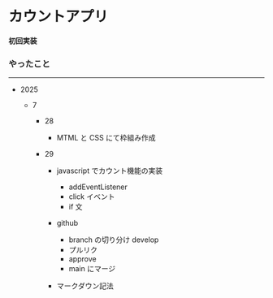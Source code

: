 # カウントアプリ

**初回実装**

### やったこと

---

- 2025

  - 7

    - 28

      - MTML と CSS にて枠組み作成

    - 29

      - javascript でカウント機能の実装

        - addEventListener
        - click イベント
        - if 文

      - github

        - branch の切り分け develop
        - プルリク
        - approve
        - main にマージ

      - マークダウン記法
